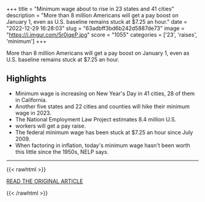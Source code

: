 +++
title = "Minimum wage about to rise in 23 states and 41 cities"
description = "More than 8 million Americans will get a pay boost on January 1, even as U.S. baseline remains stuck at $7.25 an hour."
date = "2022-12-29 16:28:03"
slug = "63adbff3bd6b242d5887de73"
image = "https://i.imgur.com/5r0jqeP.jpg"
score = "1055"
categories = ['23', 'raises', 'minimum']
+++

More than 8 million Americans will get a pay boost on January 1, even as U.S. baseline remains stuck at $7.25 an hour.

## Highlights

- Minimum wage is increasing on New Year's Day in 41 cities, 28 of them in California.
- Another five states and 22 cities and counties will hike their minimum wage in 2023.
- The National Employment Law Project estimates 8.4 million U.S.
- workers will get a pay raise.
- The federal minimum wage has been stuck at $7.25 an hour since July 2009.
- When factoring in inflation, today's minimum wage hasn't been worth this little since the 1950s, NELP says.

---

{{< rawhtml >}}
  <p class="article-category">
    <a target="_blank" href="https://www.cbsnews.com/news/minimum-wage-41-cities-and-23-states-workers/#app">READ THE ORIGINAL ARTICLE</a>
  </p>
{{< /rawhtml >}}

